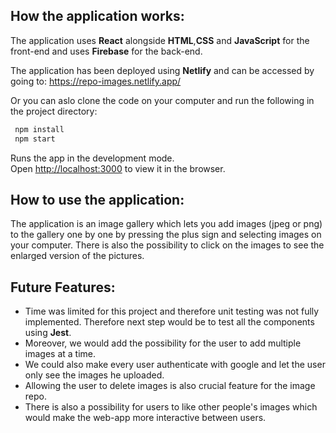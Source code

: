 ## How the application works:
The application uses **React** alongside **HTML**,**CSS** and **JavaScript** for the front-end and uses **Firebase** for the back-end. 

The application has been deployed using **Netlify** and can be accessed by going to: https://repo-images.netlify.app/ 

Or you can aslo clone the code on your computer and run the following in the project directory:

```bash 
 npm install
 npm start
```
Runs the app in the development mode.<br />
Open [http://localhost:3000](http://localhost:3000) to view it in the browser.

## How to use the application:
The application is an image gallery which lets you add images (jpeg or png) to the gallery one by one by pressing the plus sign and selecting images on your computer. There is also the possibility to click on the images to see the enlarged version of the pictures.

## Future Features:
-  Time was limited for this project and therefore unit testing was not fully implemented. Therefore next step would be to test all the components using **Jest**.
- Moreover, we would add the possibility for the user to add multiple images at a time.
- We could also make every user authenticate with google and let the user only see the images he uploaded. 
- Allowing the user to delete images is also crucial feature for the image repo.
- There is also a possibility for users to like other people's images which would make the web-app more interactive between users.


